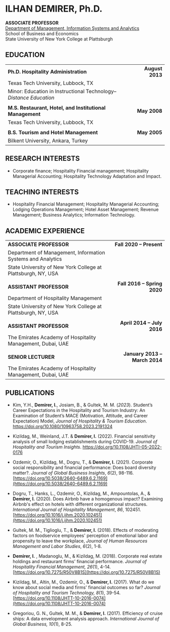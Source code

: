 # ILHAN DEMIRER, Ph.D.

**ASSOCIATE PROFESSOR**  
[Department of Management, Information Systems and Analytics](https://www.plattsburgh.edu/academics/schools/business-economics/misa/index.html)  
School of Business and Economics  
State University of New York College at Plattsburgh

## EDUCATION

|                                                                   |                 |
| ----------------------------------------------------------------- | --------------: |
| **Ph.D. Hospitality Administration**                              | **August 2013** |
| Texas Tech University, Lubbock, TX                                |                 |
| Minor: Education in Instructional Technology–_Distance Education_ |                 |
|                                                                   |                 |
| **M.S. Restaurant, Hotel, and Institutional Management**          |    **May 2008** |
| Texas Tech University, Lubbock, TX                                |                 |
|                                                                   |                 |
| **B.S. Tourism and Hotel Management**                             |    **May 2005** |
| Bilkent University, Ankara, Turkey                                |                 |

## RESEARCH INTERESTS

- Corporate finance; Hospitality Financial management; Hospitality Managerial Accounting; Hospitality Technology Adaptation and Impact.

## TEACHING INTERESTS

- Hospitality Financial Management; Hospitality Managerial Accounting; Lodging Operations Management; Hotel Asset Management; Revenue Management; Business Analytics; Information Technology.

## ACADEMIC EXPERIENCE

|                                                              |                               |
| ------------------------------------------------------------ | ----------------------------: |
| **ASSOCIATE PROFESSOR**                                      |       **Fall 2020 – Present** |
| Department of Management, Information Systems and Analytics  |                               |
| State University of New York College at Plattsburgh, NY, USA |                               |
|                                                              |                               |
| **ASSISTANT PROFESSOR**                                      |   **Fall 2016 – Spring 2020** |
| Department of Hospitality Management                         |                               |
| State University of New York College at Plattsburgh, NY, USA |                               |
|                                                              |                               |
| **ASSISTANT PROFESSOR**                                      |    **April 2014 – July 2016** |
| The Emirates Academy of Hospitality Management, Dubai, UAE   |                               |
|                                                              |                               |
| **SENIOR LECTURER**                                          | **January 2013 – March 2014** |
| The Emirates Academy of Hospitality Management, Dubai, UAE   |                               |

## PUBLICATIONS

- Kim, Y.H., **Demirer, I.**, Josiam, B., &amp; Gultek, M. M. (_2023_). Student’s Career Expectations in the Hospitality and Tourism Industry: An Examination of Student’s MACE (Motivation, Attitude, and Career Expectation) Model, _Journal of Hospitality &amp; Tourism Education_. https://doi.org/10.1080/10963758.2023.2191324

- Kizildag, M., Weinland, J.T. &amp; **Demirer, I.** (2022). Financial sensitivity analysis of small lodging establishments during COVID-19. _Journal of Hospitality and Tourism Insights_. https://doi.org/10.1108/JHTI-05-2022-0176

- Ozdemir, O., Kizildag, M., Dogru, T., &amp; **Demirer, I.** (2021). Corporate social responsibility and financial performance: Does board diversity matter?. _Journal of Global Business Insights_, _6_(2), 98-116. [https://doi.org/10.5038/2640-6489.6.2.1169](https://doi.org/10.5038/2640-6489.6.2.1169)

- Dogru, T., Hanks, L., Ozdemir, O., Kizildag, M., Ampountolas, A., &amp; **Demirer, I.** (2020). Does Airbnb have a homogenous impact? Examining Airbnb&#39;s effect on hotels with different organizational structures. _International Journal of Hospitality Management_, _86_, 102451. [https://doi.org/10.1016/j.ijhm.2020.102451](https://doi.org/10.1016/j.ijhm.2020.102451)

- Gultek, M. M., Tiglioglu, T., &amp; **Demirer, I.** (2018). Effects of moderating factors on foodservice employees&#39; perception of emotional labor and propensity to leave the workplace, _Journal of Human Resources Management and Labor Studies_, _6_(2), 1-8.

- **Demirer, I.** , Madanoglu, M., &amp; Kizildag, M. (2018). Corporate real estate holdings and restaurant firms&#39; financial performance. _Journal of Hospitality Financial Management, 26_(1), 4-14. [https://doi.org/10.7275/R50V8B1S](https://doi.org/10.7275/R50V8B1S)

- Kizildag, M., Altin, M., Ozdemir, O., &amp; **Demirer, I.** (2017). What do we know about social media and firms&#39; financial outcomes so far? _Journal of Hospitality and Tourism Technology, 8_(1), 39-54. [https://doi.org/10.1108/JHTT-10-2016-0074](https://doi.org/10.1108/JHTT-10-2016-0074)

- Gregoriou, G. N., Gultek, M. M., &amp; **Demirer, I.** (2017). Efficiency of cruise ships: A data envelopment analysis approach. _International Journal of Global Business, 10_(1), 8-25.

